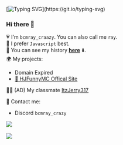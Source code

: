 [![Typing SVG](https://readme-typing-svg.demolab.com?font=Fira+Code&weight=900&size=52&pause=1000&color=F715E7&center=true&random=false&width=500&height=92&lines=Stop+reading+me;%E6%88%91%E5%96%9C%E6%AC%A2%E7%8E%8B%E8%AF%AD%E6%B6%B5!)](https://git.io/typing-svg)

### Hi there 👋

💗 I'm `bcmray_craazy`. You can also call me `ray`.  
🤖️ I prefer `Javascript` best.  
📄 You can see my history [**here**](timeline.md) ⬇️.  
🌍 My projects:
- Domain Expired
- [🏬 HJFunnyMC Offical Site](https://mc.hjfunny.site/)

👨‍🎓 (AD) My classmate [ItzJerry317](https://github.com/ItzJerry317)

🧵 Contact me:
- Discord `bcmray_crazy`

<p align="left">
    <a href="https://github.com/adproqwq/adproqwq">
        <img align="center" src="https://github-readme-stats.vercel.app/api?username=bcmRayCrazy-coder&show_icons=true&theme=transparent&include_all_commits">
    </a>
    <br>
    <br>
    <a href="https://github.com/adproqwq/adproqwq">
        <img align="center" src="https://github-readme-stats.vercel.app/api/top-langs/?username=bcmRayCrazy-coder&theme=transparent&layout=compact&card_width=467">
    </a>
</p>
